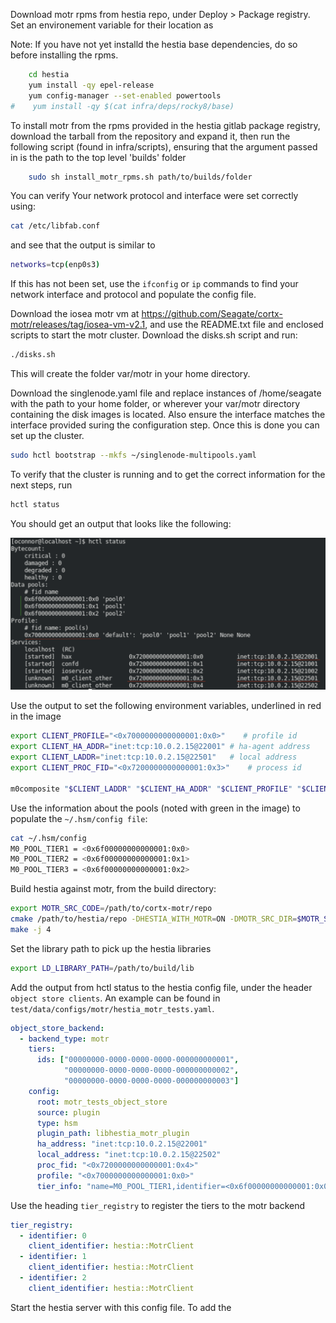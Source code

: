 Download motr rpms from hestia repo, under Deploy > Package registry. Set an environement variable for their location as 

Note: If you have not yet installd the hestia base dependencies, do so before installing the rpms.

```bash
    cd hestia
    yum install -qy epel-release
    yum config-manager --set-enabled powertools
#    yum install -qy $(cat infra/deps/rocky8/base)
```

To install motr from the rpms provided in the hestia gitlab package registry, download the tarball from the repository and expand it, then run the following script (found in infra/scripts), ensuring that the argument passed in is the path to the top level 'builds' folder

```bash 
    sudo sh install_motr_rpms.sh path/to/builds/folder    
```

You can verify Your network protocol and interface were set correctly using:  

```bash 
cat /etc/libfab.conf
```
and see that the output is similar to

```bash
networks=tcp(enp0s3)
```

If this has not been set, use the `ifconfig` or `ip` commands to find your network interface and protocol and populate the config file. 

Download the iosea motr vm at https://github.com/Seagate/cortx-motr/releases/tag/iosea-vm-v2.1, and use the README.txt file and enclosed scripts to start the motr cluster. Download the disks.sh script and run: 

```bash 
./disks.sh
```

This will create the folder var/motr in your home directory. 

Download the singlenode.yaml file and replace instances of /home/seagate with the path to your home folder, or wherever your var/motr directory containing the disk images is located. Also ensure the interface matches the interface provided suring the configuration step. Once this is done you can set up the cluster.

```bash
sudo hctl bootstrap --mkfs ~/singlenode-multipools.yaml
```

To verify that the cluster is running and to get the correct information for the next steps, run 

```bash 
hctl status
```

You should get an output that looks like the following: 

![image](../images/hctl_status_output.png)

Use the output to set the following environment variables, underlined in red in the image

```bash
export CLIENT_PROFILE="<0x7000000000000001:0x0>"    # profile id
export CLIENT_HA_ADDR="inet:tcp:10.0.2.15@22001" # ha-agent address
export CLIENT_LADDR="inet:tcp:10.0.2.15@22501"   # local address
export CLIENT_PROC_FID="<0x7200000000000001:0x3>"    # process id

m0composite "$CLIENT_LADDR" "$CLIENT_HA_ADDR" "$CLIENT_PROFILE" "$CLIENT_PROC_FID"
```

Use the information about the pools (noted with green in the image) to populate the `~/.hsm/config file`: 

```bash
cat ~/.hsm/config
M0_POOL_TIER1 = <0x6f00000000000001:0x0>
M0_POOL_TIER2 = <0x6f00000000000001:0x1>
M0_POOL_TIER3 = <0x6f00000000000001:0x2>
```

Build hestia against motr, from the build directory: 

```bash
export MOTR_SRC_CODE=/path/to/cortx-motr/repo
cmake /path/to/hestia/repo -DHESTIA_WITH_MOTR=ON -DMOTR_SRC_DIR=$MOTR_SRC_CODE -DBUILD_SHARED_LIBS=OFF -DCMAKE_BUILD_TYPE=Debug -DCMAKE_EXPORT_COMPILE_COMMANDS=ON -DCMAKE_C_COMPILER=gcc -DCMAKE_CXX_COMPILER=g++ 
make -j 4
```

Set the library path to pick up the hestia libraries

```bash
export LD_LIBRARY_PATH=/path/to/build/lib
```

Add the output from hctl status to the hestia config file, under the header `object store clients`. An example can be found in `test/data/configs/motr/hestia_motr_tests.yaml`.

```yaml
object_store_backend:
  - backend_type: motr
    tiers: 
      ids: ["00000000-0000-0000-0000-000000000001",
            "00000000-0000-0000-0000-000000000002",
            "00000000-0000-0000-0000-000000000003"]
    config: 
      root: motr_tests_object_store
      source: plugin
      type: hsm
      plugin_path: libhestia_motr_plugin
      ha_address: "inet:tcp:10.0.2.15@22001"
      local_address: "inet:tcp:10.0.2.15@22502"
      proc_fid: "<0x7200000000000001:0x4>"
      profile: "<0x7000000000000001:0x0>"  
      tier_info: "name=M0_POOL_TIER1,identifier=<0x6f00000000000001:0x0>;name=M0_POOL_TIER2,identifier=<0x6f00000000000001:0x1>;name=M0_POOL_TIER3,identifier=<0x6f00000000000001:0x2>"
```

Use the heading `tier_registry` to register the tiers to the motr backend

```yaml
tier_registry:
  - identifier: 0
    client_identifier: hestia::MotrClient
  - identifier: 1
    client_identifier: hestia::MotrClient
  - identifier: 2
    client_identifier: hestia::MotrClient


```

Start the hestia server with this config file. To add the 